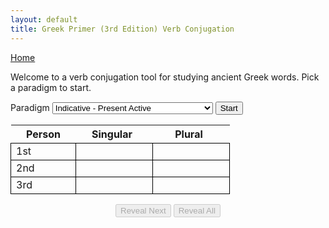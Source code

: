 ```yaml
---
layout: default 
title: Greek Primer (3rd Edition) Verb Conjugation
---
```


<script type="text/javascript" charset="UTF-8" src="./verbs.js"></script>

<style>
    #conjugation-wrapper .variable-heading {
        min-width: 100px;
        padding-right: 15px;
    }

    #conjugation-wrapper table td {
        min-width: 80px;
        padding-right: 15px;
    }

    table td {
      border: 1px solid black;
    }

    .centered-text td {
      text-align: center;
      vertical-align: middle;
    }

    .hidden {
        display: none;
    }

    .controls {
        width: 35%;
        margin-top: 15px;
        margin-left: auto;
        margin-right: auto;
        text-align: center;
    }
</style>

<a href="/greek/">Home</a>

<p>Welcome to a verb conjugation tool for studying ancient Greek words. Pick a paradigm to start.</p>

<label>Paradigm</label>
<select id="typeSelect">
    <optgroup label="Indicative">
        <option value="p-a-i">Indicative - Present Active</option>
        <option value="p-mp-i">Indicative - Present Middle/Passive</option>
        <option value="i-a-i">Indicative - Imperfect Active</option>
        <option value="i-mp-i">Indicative - Imperfect Middle/Passive</option>
        <option value="f-a-i">Indicative - Future Active</option>
        <option value="f-m-i">Indicative - Future Middle</option>
        <option value="f-p-i">Indicative - Future Passive</option>
        <option value="first-aorist-a-i">Indicative - 1st Aorist Active</option>
        <option value="second-aorist-a-i">Indicative - 2nd Aorist Active</option>
        <option value="aorist-m-i">Indicative - Aorist Middle</option>
        <option value="aorist-p-i">Indicative - Aorist Passive</option>
        <option value="pf-a-i">Indicative - Perfect Active</option>
        <option value="pf-mp-i">Indicative - Perfect Middle/Passive</option>
    </optgroup>
    <optgroup label="Subjunctive">
        <option value="p-a-s">Subjunctive - Present Active</option>
        <option value="p-mp-s">Subjunctive - Present Middle/Passive</option>
        <option value="a-a-s">Subjunctive - Aorist Active</option>
        <option value="a-m-s">Subjunctive - Aorist Middle</option>
        <option value="a-p-s">Subjunctive - Aorist Passive</option>
    </optgroup>
    <optgroup label="Imperative">
        <option value="p-a-impv">Imperative - Present Active</option>
        <option value="p-mp-impv">Imperative - Present Middle/Passive</option>
        <option value="a-a-impv">Imperative - Aorist Active</option>
        <option value="a-m-impv">Imperative - Aorist Middle</option>
        <option value="a-p-impv">Imperative - Aorist Passive</option>
    </optgroup>
    <optgroup label="Deponent">
        <option value="p-d-i">Indicative - Present Deponent</option>
        <option value="i-d-i">Indicative - Imperfect Deponent</option>
        <option value="f-d-i">Indicative - Future Deponent</option>
        <option value="first-aorist-d-i">Indicative - 1st Aorist Deponent</option>
        <option value="second-aorist-d-i">Indicative - 2nd Aorist Deponent</option>
        <option value="pf-d-i">Indicative - Perfect Deponent</option>
    </optgroup>
    <optgroup label="Other">
        <option value="eimi-pai">εἰμί Present Active Indicative</option>
        <option value="eimi-iai">εἰμί Imperfect Active Indicative</option>
        <option value="eimi-fdi">εἰμί Future Active Indicative</option>
        <option value="prefix-conflation">Prefix Conflation Rules</option>
        <option value="suffix-conflation">Suffix Conflation Rules</option>
        <option value="contraction">Contraction Rules</option>
    </optgroup>
</select>
<button id="start">Start</button>
<div id="conjugation-wrapper" class="active-table">
    <table>
        <tr><th>Person</th><th class="variable-heading">Singular</th><th class="variable-heading">Plural</th></tr>
        <tr><td>1st</td><td class="col1"><span class="answer"></span></td><td><span class="answer"></span></td></tr>
        <tr><td>2nd</td><td class="col1"><span class="answer"></span></td><td><span class="answer"></span></td></tr>
        <tr><td>3rd</td><td class="col1"><span class="answer"></span></td><td><span class="answer"></span></td></tr>
    </table>
</div>
<div id="prefix-conflation-wrapper" class="hidden centered-text">
    <table>
      <tr><th>Prefix</th><th>Becomes</th></tr>
      <tr><td>ε + α</td><td rowspan="3"><span class="answer">η</span></td></tr>
      <tr><td>ε + ε</td></tr>
      <tr><td>ε + η</td></tr>
      <tr><td>ε + ο</td><td rowspan="2"><span class="answer">ω</span></td></tr>
      <tr><td>ε + ω</td></tr>
      <tr><td>ε + ι</td><td><span class="answer">ι</span></td></tr>
      <tr><td>ε + υ</td><td><span class="answer">υ</span></td></tr>
      <tr><td>ε + αι</td><td rowspan="2"><span class="answer">ῃ</span></td></tr>
      <tr><td>ε + ει</td></tr>
      <tr><td>ε + αυ</td><td rowspan="2"><span class="answer">ηυ</span></td></tr>
      <tr><td>ε + ευ</td></tr>
      <tr><td>ε + οι</td><td><span class="answer">ῳ</span></td></tr>
    </table>
</div>
<div id="suffix-conflation-wrapper" class="hidden centered-text">
    <table>
      <tr><th>Suffix</th><th>Becomes</th></tr>
      <tr><td>β + σ</td><td rowspan="4"><span class="answer">ψ</span></td></tr>
      <tr><td>π + σ</td></tr>
      <tr><td>φ + σ</td></tr>
      <tr><td>πτ + σ</td></tr>
      <tr><td>δ + σ</td><td rowspan="4"><span class="answer">σ</span></td></tr>
      <tr><td>ζ + σ</td></tr>
      <tr><td>θ + σ</td></tr>
      <tr><td>τ + σ</td></tr>
      <tr><td>γ + σ</td><td rowspan="5"><span class="answer">ξ</span></td></tr>
      <tr><td>κ + σ</td></tr>
      <tr><td>χ + σ</td></tr>
      <tr><td>σκ + σ</td></tr>
      <tr><td>σσ+ σ</td></tr>
    </table>
</div>
<div id="contraction-wrapper" class="hidden centered-text">
    <table>
      <tr><th>Suffix</th><th>Becomes</th></tr>
      <tr><td>ε + ω</td><td><span class="answer">ω</span></td></tr>
      <tr><td>ε + ε</td><td rowspan="2"><span class="answer">ει</span></td></tr>
      <tr><td>ε + ει</td></tr>
      <tr><td>ε + ο</td><td rowspan="2"><span class="answer">ου</span></td></tr>
      <tr><td>ε + ου</td></tr>
      <tr><td>ε + ῃ</td><td><span class="answer">ῃ</span></td></tr>
      <tr><td>ε + σ</td><td><span class="answer">ησ</span></td></tr>
      <tr><td>ε + θ</td><td><span class="answer">ηθ</span></td></tr>
      <tr><td>ε + κ</td><td><span class="answer">ηκ</span></td></tr>
      <tr><td>α + ο</td><td rowspan="3"><span class="answer">ω</span></td></tr>
      <tr><td>α + ω</td></tr>
      <tr><td>α + ου</td></tr>
      <tr><td>α + ε</td><td><span class="answer">α</span></td></tr>
      <tr><td>α + ει</td><td><span class="answer">ᾳ</span></td></tr>
      <tr><td>α + σ</td><td><span class="answer">ησ</span></td></tr>
      <tr><td>α + θ</td><td><span class="answer">ηθ</span></td></tr>
      <tr><td>α + κ</td><td><span class="answer">ηκ</span></td></tr>
      <tr><td>ο + ω</td><td><span class="answer">ω</span></td></tr>
      <tr><td>ο + ει</td><td><span class="answer">οι</span></td></tr>
      <tr><td>ο + ε</td><td rowspan="3"><span class="answer">ου</span></td></tr>
      <tr><td>ο + ο</td></tr>
      <tr><td>ο + ου</td></tr>
      <tr><td>ο + σ</td><td><span class="answer">ωσ</span></td></tr>
      <tr><td>ο + θ</td><td><span class="answer">ωθ</span></td></tr>
      <tr><td>ο + κ</td><td><span class="answer">ωκ</span></td></tr>
    </table>
</div>
<div class="controls">
    <button id="reveal-next" disabled="disabled">Reveal Next</button>
    <button id="reveal-all" disabled="disabled">Reveal All</button>
</div>
